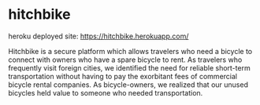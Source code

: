 # hitchbike

heroku deployed site:
https://hitchbike.herokuapp.com/

Hitchbike is a secure platform which allows travelers who need a bicycle to connect with
owners who have a spare bicycle to rent. As travelers who frequently visit foreign cities, we identified the need for reliable short-term transportation without having to pay the exorbitant fees of commercial bicycle rental companies. As bicycle-owners, we realized that our unused bicycles held value to someone who needed transportation.
